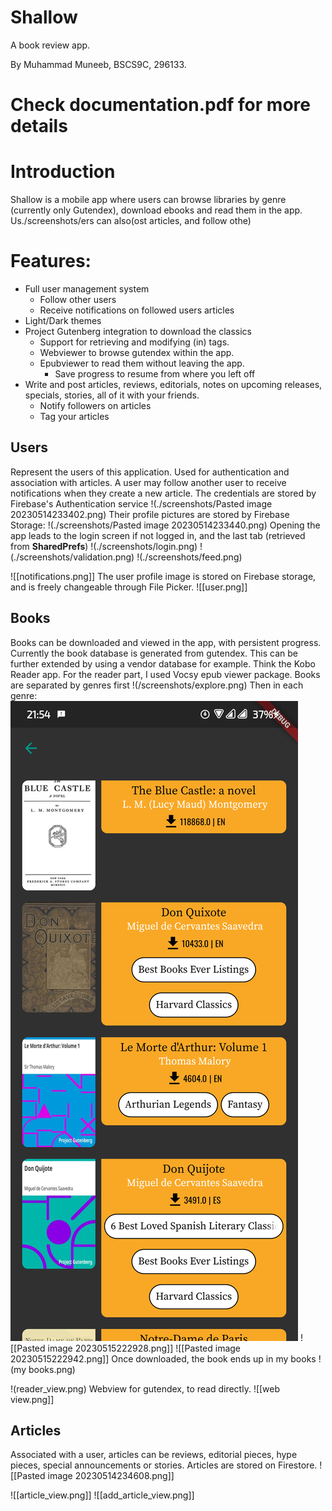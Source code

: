 # Shallow

A book review app.

By Muhammad Muneeb, BSCS9C, 296133.

# Check documentation.pdf for more details

# Introduction
Shallow is a mobile app where users can browse libraries by genre (currently only Gutendex), download ebooks and read them in the app. Us./screenshots/ers can also(ost articles, and follow othe)
# Features:
- Full user management system
	- Follow other users
	- Receive notifications on followed users articles
- Light/Dark themes
- Project Gutenberg integration to download the classics
	- Support for retrieving and modifying (in) tags.
	- Webviewer to browse gutendex within the app.
	- Epubviewer to read them without leaving the app.
		- Save progress to resume from where you left off
- Write and post articles, reviews, editorials, notes on upcoming releases, specials, stories, all of it with your friends.
	- Notify followers on articles
	- Tag your articles

## Users
Represent the users of this application. Used for authentication and association with articles. A user may follow another user to receive notifications when they create a new article.
The credentials are stored by Firebase's Authentication service
!(./screenshots/Pasted image 20230514233402.png)
Their profile pictures are stored by Firebase Storage:
!(./screenshots/Pasted image 20230514233440.png)
Opening the app leads to the login screen if not logged in, and the last tab (retrieved from **SharedPrefs**)
!(./screenshots/login.png)
!(./screenshots/validation.png)
!(./screenshots/feed.png)

![[notifications.png]]
The user profile image is stored on Firebase storage, and is freely changeable through File Picker.
![[user.png]]
## Books
Books can be downloaded and viewed in the app, with persistent progress. Currently the book database is generated from gutendex. This can be further extended by using a vendor database for example. Think the Kobo Reader app.
For the reader part, I used Vocsy epub viewer package.
Books are separated by genres first
!(/screenshots/explore.png)
Then in each genre:
![alt text](./screenshots/genre.png)
![[Pasted image 20230515222928.png]]
![[Pasted image 20230515222942.png]]
Once downloaded, the book ends up in my books
!(my books.png)

!(reader_view.png)
Webview for gutendex, to read directly.
![[web view.png]]

## Articles
Associated with a user, articles can be reviews, editorial pieces, hype pieces, special announcements or stories.
Articles are stored on Firestore.
![[Pasted image 20230514234608.png]]

![[article_view.png]]
![[add_article_view.png]]